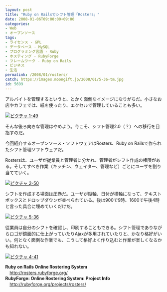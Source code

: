 ```yaml
---
layout: post
title: "Ruby on Railsでシフト管理「Rosters」"
date: 2008-01-06T09:00:00+09:00
categories:
- Web
- オープンソース
tags: 
- ライセンス - GPL
- データベース - MySQL
- プログラミング言語 - Ruby
- ホスティング - RubyForge
- フレームワーク - Ruby on Rails
- ビジネス
- 生活
permalink: /2008/01/rosters/
catch: https://images.moongift.jp/2008/01/5-36-tm.jpg
id: 5699
---
```

アルバイトを管理するというと、とかく面倒なイメージになりがちだ。小さなお店やカフェでは、紙を使ったり、エクセルで管理していることも多い。   
  
[![ピクチャ 1-49](https://images.moongift.jp/2008/01/1-49-tm.jpg)](https://images.moongift.jp/2008/01/1-49.png)  
  
そんな後ろ向きな管理はやめよう。今こそ、シフト管理2.0（？）への移行を目指すのだ。   
  
今回紹介するオープンソース・ソフトウェアはRosters、Ruby on Railsで作られたシフト管理ソフトウェアだ。   
<!--more-->  
Rostersは、ユーザが従業員と管理者に分かれ、管理者がシフト作成の権限がある。そしてすべき作業（キッチン、ウェイター、管理など）ごとにユーザを割り当てていく。   
  
[![ピクチャ 2-50](https://images.moongift.jp/2008/01/2-50-tm.jpg)](https://images.moongift.jp/2008/01/2-50.png)  
  
シフトを作成する場面は圧巻だ。ユーザが縦軸、日付が横軸になって、テキストボックスとドロップダウンが並べられている。後は900で9時、1600で午後4時と言った具合に埋めていくだけだ。   
  
[![ピクチャ 5-36](https://images.moongift.jp/2008/01/5-36-tm.jpg)](https://images.moongift.jp/2008/01/5-36.png)  
  
従業員は自分のシフトを確認し、印刷することもできる。シフト管理でありながらロゴが鏡面的に仕上がっていたりAjaxが多用されていたりと、かなり格好がいい。何となく面倒な作業でも、こうして格好よく作り込むと作業が楽しくなるかも知れない。   
  
[![ピクチャ 4-41](https://images.moongift.jp/2008/01/4-41-tm.jpg)](https://images.moongift.jp/2008/01/4-41.png)  
  
**Ruby on Rails Online Rostering System**   
　[http://rosters.rubyforge.org/   
](http://rosters.rubyforge.org/) **RubyForge: Online Rostering System: Project Info**   
　[http://rubyforge.org/projects/rosters/   
](http://rubyforge.org/projects/rosters/)

